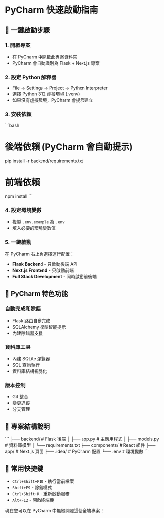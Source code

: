 # PyCharm 快速啟動指南

## 🚀 一鍵啟動步驟

### 1. 開啟專案
- 在 PyCharm 中開啟此專案資料夾
- PyCharm 會自動識別為 Flask + Next.js 專案

### 2. 設定 Python 解釋器
- File → Settings → Project → Python Interpreter
- 選擇 Python 3.12 虛擬環境 (.venv)
- 如果沒有虛擬環境，PyCharm 會提示建立

### 3. 安裝依賴
\`\`\`bash
# 後端依賴 (PyCharm 會自動提示)
pip install -r backend/requirements.txt

# 前端依賴
npm install
\`\`\`

### 4. 設定環境變數
- 複製 `.env.example` 為 `.env`
- 填入必要的環境變數值

### 5. 一鍵啟動
在 PyCharm 右上角選擇運行配置：
- **Flask Backend** - 只啟動後端 API
- **Next.js Frontend** - 只啟動前端
- **Full Stack Development** - 同時啟動前後端

## 🔧 PyCharm 特色功能

### 自動完成和除錯
- Flask 路由自動完成
- SQLAlchemy 模型智能提示
- 內建除錯器支援

### 資料庫工具
- 內建 SQLite 瀏覽器
- SQL 查詢執行
- 資料庫結構視覺化

### 版本控制
- Git 整合
- 變更追蹤
- 分支管理

## 📁 專案結構說明
\`\`\`
├── backend/           # Flask 後端
│   ├── app.py        # 主應用程式
│   ├── models.py     # 資料庫模型
│   └── requirements.txt
├── components/        # React 組件
├── app/              # Next.js 頁面
├── .idea/            # PyCharm 配置
└── .env              # 環境變數
\`\`\`

## 🎯 常用快捷鍵
- `Ctrl+Shift+F10` - 執行當前檔案
- `Shift+F9` - 除錯模式
- `Ctrl+Shift+R` - 重新啟動服務
- `Alt+F12` - 開啟終端機

現在您可以在 PyCharm 中無縫開發這個全端專案！
